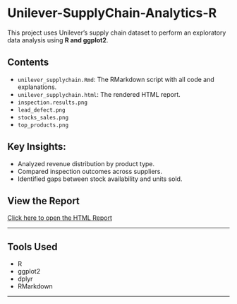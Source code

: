 # Unilever-SupplyChain-Analytics-R  
This project uses Unilever’s supply chain dataset to perform an exploratory data analysis using **R and ggplot2**.

## Contents
- `unilever_supplychain.Rmd`: The RMarkdown script with all code and explanations.
- `unilever_supplychain.html`: The rendered HTML report.
- `inspection.results.png`
- `lead_defect.png`
- `stocks_sales.png`
- `top_products.png`

## Key Insights:
- Analyzed revenue distribution by product type.
- Compared inspection outcomes across suppliers.
- Identified gaps between stock availability and units sold.

## View the Report
[Click here to open the HTML Report](https://ishahaha13.github.io/Unilever-SupplyChain-Analytics-R/)

---

## Tools Used
- R
- ggplot2
- dplyr
- RMarkdown

---
